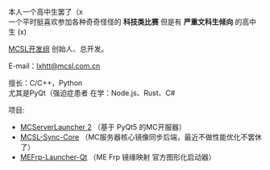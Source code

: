 本人一个高中生罢了（x  
一个平时挺喜欢参加各种奇奇怪怪的 **科技类比赛** 但是有 **严重文科生倾向** 的高中生 (x)

[MCSL开发组](https://github.com/MCSLTeam) 创始人、总开发。

E-mail：[lxhtt@mcsl.com.cn](mailto:lxhtt@mcsl.com.cn)

擅长：C/C++，Python  
尤其是PyQt（强迫症患者
在学：Node.js、Rust、C#  

项目:

- [MCServerLauncher 2](https://mcsl.com.cn) （基于 PyQt5 的MC开服器）
- [MCSL-Sync-Core](https://github.com/MCSLTeam/MCSL-Sync-Core) （MC服务器核心镜像同步后端，最近不做性能优化不罢休了）
- [MEFrp-Launcher-Qt](https://github.com/LxHTT/MEFrp-Launcher-Qt) （ME Frp 镜缘映射 官方图形化启动器）
